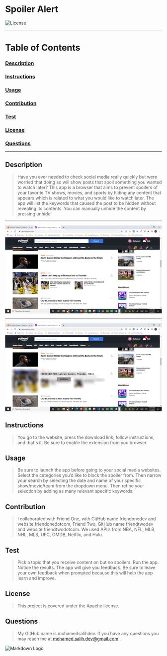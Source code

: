 # Spoiler Alert

![License](https://img.shields.io/badge/License-Apache%20-blue.svg)

___
# Table of Contents

### [Description](#description)

### [Instructions](#instructions)

### [Usage](#usage)

### [Contribution](#contribution)

### [Test](#contribution)

### [License](#license)

### [Questions](#questions)
___

 ## Description

>Have you ever needed to check social media really quickly but were worried that doing so will show posts that spoil something you wanted to watch later? This app is a browser that aims to prevent spoilers of your favorite TV shows, movies, and sports by hiding any content that appears which is related to what you would like to watch later. The app will list the keywords that caused the post to be hidden without revealing its contents. You can manually unhide the content by pressing unhide.
___
![screenshot before](./assets/ScreenshotBefore.png)
___
![screenshot after](./assets/ScreenshotAfter.jpg)

 ## Instructions

>You go to the website, press the download link, follow instructions, and that's it. Be sure to enable the extension from you browser.

## Usage

>Be sure to launch the app before going to your social media websites. Select the categories you’d like to block the spoiler from. Then narrow your search by selecting the date and name of your specific show/movie/team from the dropdown menu. Then refine your selection by adding as many relevant specific keywords.

## Contribution

>I collaborated with Friend One, with GitHub name friendonedev and website friendonedotcom, Friend Two, GitHub name friendtwodev and website friendtwodotcom. We used API’s from NBA, NFL, MLB, NHL, MLS, UFC, OMDB, Netflix, and Hulu.

## Test

> Pick a topic that you receive content on but no spoilers. Run the app. Notice the results. The app will give you feedback.  Be sure to leave your own feedback when prompted because this will help the app learn and improve.


## License
>This project is covered under the Apache license.
  
## Questions
>My GitHub name is mohamedsalihdev.
If you have any questions you may reach
me at mohamed.salih.dev@gmail.com .

![Markdown Logo](https://markdown-here.com/img/icon256.png)

 
 
 
 
 
 
 
 
 
 
 
 
 
 
 
 
 
 
 
 
    